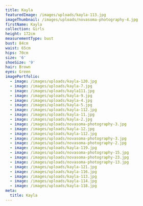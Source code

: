 ```yaml
---
title: Kayla
featuredImage: /images/uploads/kayla-113.jpg
imageThumbnail: /images/uploads/novasoma-photography-4.jpg
firstName: Kayla
collection: Girls
height: 172cm
measurementType: bust
bust: 84cm
waist: 65cm
hips: 70cm
size: '6'
shoeSize: '9'
hair: Brown
eyes: Green
imagePortfolio:
  - image: /images/uploads/kayla-120.jpg
  - image: /images/uploads/kayla-7.jpg
  - image: /images/uploads/kayla111.jpg
  - image: /images/uploads/kayla-9.jpg
  - image: /images/uploads/kayla-4.jpg
  - image: /images/uploads/kayla-5.jpg
  - image: /images/uploads/kayla-112.jpg
  - image: /images/uploads/kayla-11.jpg
  - image: /images/uploads/kayla-2.jpg
  - image: /images/uploads/novasoma-photography-3.jpg
  - image: /images/uploads/kayla-12.jpg
  - image: /images/uploads/kayla-112.jpg
  - image: /images/uploads/novasoma-photography-3.jpg
  - image: /images/uploads/novasoma-photography-2.jpg
  - image: /images/uploads/kayla-119.jpg
  - image: /images/uploads/novasoma-photography-15.jpg
  - image: /images/uploads/novasoma-photography-23.jpg
  - image: /images/uploads/novasoma-photography-13.jpg
  - image: /images/uploads/kayla-121.jpg
  - image: /images/uploads/kayla-116.jpg
  - image: /images/uploads/kayla-113.jpg
  - image: /images/uploads/kayla-114.jpg
  - image: /images/uploads/kayla-118.jpg
meta:
  title: Kayla
---
```



